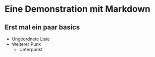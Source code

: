 Eine Demonstration mit Markdown
=================================
Erst mal ein paar basics
-------------------------

* Ungeordnete Liste
* Weiterer Punk
  * Unterpunkt
